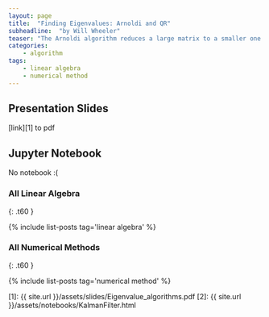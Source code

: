 ```yaml
---
layout: page
title:  "Finding Eigenvalues: Arnoldi and QR"
subheadline:  "by Will Wheeler"
teaser: "The Arnoldi algorithm reduces a large matrix to a smaller one to simplify finding the largest eigenvalue(s) by the QR method, which is the standard way of finding eigenvalues."
categories:
    - algorithm
tags:
    - linear algebra
    - numerical method
---
```

<!-- Page Content -->

## Presentation Slides
[link][1] to pdf 

## Jupyter Notebook
No notebook :(


###  All Linear Algebra
{: .t60 }

{% include list-posts tag='linear algebra' %}

###  All Numerical Methods
{: .t60 }

{% include list-posts tag='numerical method' %}

[1]: {{ site.url }}/assets/slides/Eigenvalue_algorithms.pdf
[2]: {{ site.url }}/assets/notebooks/KalmanFilter.html

